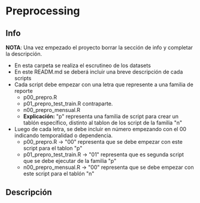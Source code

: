 # Preprocessing

## Info

**NOTA**: Una vez empezado el proyecto borrar la sección de info y completar la descripción.

+ En esta carpeta se realiza el escrutineo de los datasets
+ En este READM.md se deberá incluir una breve descripción de cada scripts
+ Cada script debe empezar con una letra que represente a una familia de reporte
    * p00_prepro.R 
    * p01_prepro_test_train.R contraparte.
    * n00_prepro_mensual.R 
    * **Explicación:** "p" representa una familia de script para crear un tablón específico, distinto al tablon de los script de la familia "n"
+ Luego de cada letra, se debe incluir en número empezando con el 00 indicando temporalidad o dependencia.
    * p00_prepro.R -> "00" representa que se debe empezar con este script para el tablon "p"
    * p01_prepro_test_train.R -> "01" representa que es segunda script que se debe ejecutar de la familia "p"
    * n00_prepro_mensual.R  -> "00" representa que se debe empezar con este script para el tablón "n"
## Descripción
